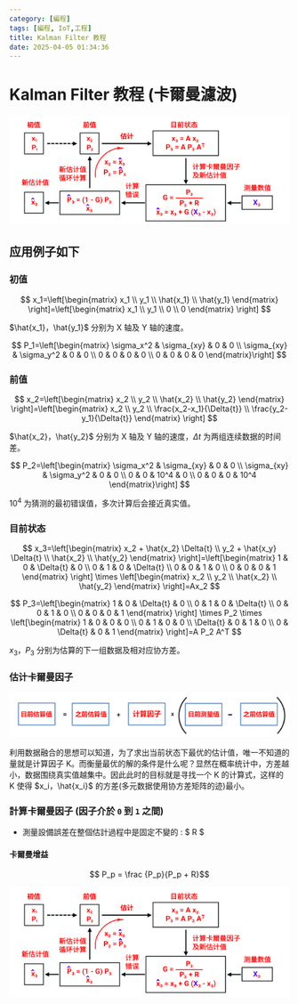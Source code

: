 ```yaml
---
category: [編程]
tags: [編程, IoT,工程]
title: Kalman Filter 教程
date: 2025-04-05 01:34:36
---
```


<style>
  table {
    width: 100%
    }
  td {
    vertical-align: center;
    text-align: center;
  }
  table.inputT{
    margin: 10px;
    width: auto;
    margin-left: auto;
    margin-right: auto;
    border: none;
  }
  input{
    text-align: center;
    padding: 0px 10px;
  }
  iframe{
    width: 100%;
    display: block;
    border-style:none;
  }
</style>

# Kalman Filter 教程 (卡爾曼濾波)


![Alt X](../assets/img/kalman/flowcalcu.png)

## 应用例子如下

### 初值

$$
x_1=\left[\begin{matrix} x_1 \\ y_1 \\ \hat{x_1} \\ \hat{y_1} \end{matrix} \right]=\left[\begin{matrix} x_1 \\ y_1 \\ 0 \\ 0 \end{matrix} \right]
$$

$\hat{x_1}，\hat{y_1}$ 分别为 X 轴及 Y 轴的速度。

$$
P_1=\left[\begin{matrix} 
\sigma_x^2 & \sigma_{xy} & 0 & 0 \\ 
\sigma_{xy} & \sigma_y^2 & 0 & 0 \\
0 & 0 & 0 & 0 \\
0 & 0 & 0 & 0
 \end{matrix}\right]
$$

### 前值

$$
x_2=\left[\begin{matrix} x_2 \\ y_2 \\ \hat{x_2} \\ \hat{y_2} \end{matrix} \right]=\left[\begin{matrix} x_2 
\\ y_2 
\\ \frac{x_2-x_1}{\Delta{t}} 
\\ \frac{y_2-y_1}{\Delta{t}}  \end{matrix} \right]
$$

$\hat{x_2}，\hat{y_2}$ 分别为 X 轴及 Y 轴的速度，$\Delta{t}$ 为两组连续数据的时间差。

$$
P_2=\left[\begin{matrix} 
\sigma_x^2 & \sigma_{xy} & 0 & 0 \\ 
\sigma_{xy} & \sigma_y^2 & 0 & 0 \\
0 & 0 & 10^4 & 0 \\
0 & 0 & 0 & 10^4
 \end{matrix}\right]
$$

$10^4$ 为猜测的最初错误值，多次计算后会接近真实值。


### 目前状态


$$
x_3=\left[\begin{matrix} x_2 + \hat{x_2} \Delta{t}
\\ y_2 + \hat{x_y} \Delta{t}
\\ \hat{x_2} 
\\ \hat{y_2} \end{matrix} \right]=\left[\begin{matrix}
1 & 0 & \Delta{t} & 0
\\ 0 & 1 & 0 & \Delta{t}
\\ 0 & 0 & 1 & 0 
\\ 0 & 0 & 0 & 1 
\end{matrix} \right] \times \left[\begin{matrix} x_2 
\\ y_2
\\ \hat{x_2} 
\\ \hat{y_2} \end{matrix} \right]=Ax_2
$$



$$
P_3=\left[\begin{matrix}
1 & 0 & \Delta{t} & 0
\\ 0 & 1 & 0 & \Delta{t}
\\ 0 & 0 & 1 & 0 
\\ 0 & 0 & 0 & 1 
\end{matrix} \right] \times  P_2 \times \left[\begin{matrix}
1 & 0 & 0 & 0
\\ 0 & 1 & 0 & 0
\\ \Delta{t} & 0 & 1 & 0 
\\ 0 & \Delta{t} & 0 & 1 
\end{matrix} \right]=A P_2 A^T 
$$


${x_3}，{P_3}$ 分别为估算的下一组数据及相对应协方差。


### 估计卡爾曼因子

![Alt X](../assets/img/kalman/concept.png)


利用数据融合的思想可以知道，为了求出当前状态下最优的估计值，唯一不知道的量就是计算因子 K。而衡量最优的解的条件是什么呢？显然在概率统计中，方差越小，数据围绕真实值越集中。因此此时的目标就是寻找一个 K 的计算式，这样的 K 使得 $x_i，\hat{x_i}$ 的方差(多元数据使用协方差矩阵的迹)最小。


### 計算卡爾曼因子 (因子介於 `0` 到 `1` 之間)

 - 測量設備誤差在整個估計過程中是固定不變的 : $ R $

#### 卡爾曼增益

$$ P_p = \frac {P_p}{P_p + R}$$


![Alt X](../assets/img/kalman/flowcalcu.png)